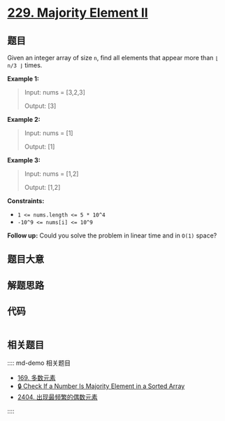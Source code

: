 # [229. Majority Element II](https://leetcode.com/problems/majority-element-ii/)

## 题目

Given an integer array of size `n`, find all elements that appear more than `⌊
n/3 ⌋` times.

**Example 1:**

> Input: nums = [3,2,3]
>
> Output: [3]

**Example 2:**

> Input: nums = [1]
>
> Output: [1]

**Example 3:**

> Input: nums = [1,2]
>
> Output: [1,2]

**Constraints:**

- `1 <= nums.length <= 5 * 10^4`
- `-10^9 <= nums[i] <= 10^9`

**Follow up:** Could you solve the problem in linear time and in `O(1)` space?

## 题目大意

## 解题思路

## 代码

```javascript

```

## 相关题目

:::: md-demo 相关题目

- [169. 多数元素](./0169.md)
- [🔒 Check If a Number Is Majority Element in a Sorted Array](https://leetcode.com/problems/check-if-a-number-is-majority-element-in-a-sorted-array)
- [2404. 出现最频繁的偶数元素](https://leetcode.com/problems/most-frequent-even-element)

::::
